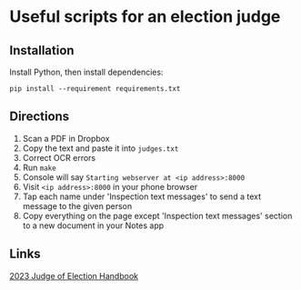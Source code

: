 # Useful scripts for an election judge

## Installation

Install Python, then install dependencies:

    pip install --requirement requirements.txt

## Directions

1. Scan a PDF in Dropbox
1. Copy the text and paste it into `judges.txt`
1. Correct OCR errors
1. Run `make`
1. Console will say `Starting webserver at <ip address>:8000`
1. Visit `<ip address>:8000` in your phone browser
1. Tap each name under 'Inspection text messages' to send a text message to the given person
1. Copy everything on the page except 'Inspection text messages' section to a new document in your Notes app

## Links

[2023 Judge of Election
Handbook](https://app.chicagoelections.com/Documents/general/M2023%20Election%20Judge%20Handbook.pdf)
